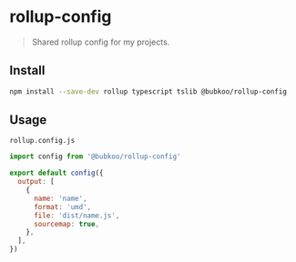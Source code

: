 # rollup-config

> Shared rollup config for my projects.

## Install

```sh
npm install --save-dev rollup typescript tslib @bubkoo/rollup-config
```
## Usage

`rollup.config.js`

```js
import config from '@bubkoo/rollup-config'

export default config({
  output: [
    {
      name: 'name',
      format: 'umd',
      file: 'dist/name.js',
      sourcemap: true,
    },
  ],
})

```
